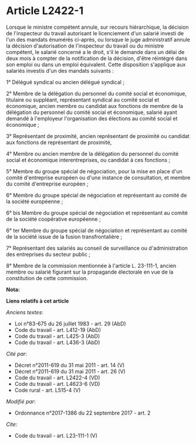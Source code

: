 # Article L2422-1

Lorsque le ministre compétent annule, sur recours hiérarchique, la décision de l'inspecteur du travail autorisant le
licenciement d'un salarié investi de l'un des mandats énumérés ci-après, ou lorsque le juge administratif annule la décision
d'autorisation de l'inspecteur du travail ou du ministre compétent, le salarié concerné a le droit, s'il le demande dans un
délai de deux mois à compter de la notification de la décision, d'être réintégré dans son emploi ou dans un emploi
équivalent. Cette disposition s'applique aux salariés investis d'un des mandats suivants :

1° Délégué syndical ou ancien délégué syndical ;

2° Membre de la délégation du personnel du comité social et économique, titulaire ou suppléant, représentant syndical au
comité social et économique, ancien membre ou candidat aux fonctions de membre de la délégation du personnel du comité social
et économique, salarié ayant demandé à l'employeur l'organisation des élections au comité social et économique ;

3° Représentant de proximité, ancien représentant de proximité ou candidat aux fonctions de représentant de proximité,

4° Membre ou ancien membre de la délégation du personnel du comité social et économique interentreprises, ou candidat à ces
fonctions ;

5° Membre du groupe spécial de négociation, pour la mise en place d'un comité d'entreprise européen ou d'une instance de
consultation, et membre du comité d'entreprise européen ;

6° Membre du groupe spécial de négociation et représentant au comité de la société européenne ;

6° bis Membre du groupe spécial de négociation et représentant au comité de la société coopérative européenne ;

6° ter Membre du groupe spécial de négociation et représentant au comité de la société issue de la fusion transfrontalière ;

7° Représentant des salariés au conseil de surveillance ou d'administration des entreprises du secteur public ;

8° Membre de la commission mentionnée à l'article L. 23-111-1, ancien membre ou salarié figurant sur la propagande électorale
en vue de la constitution de cette commission.

**Nota:**



**Liens relatifs à cet article**

_Anciens textes_:

  - Loi n°83-675 du 26 juillet 1983 - art. 29 (AbD)
  - Code du travail - art. L412-19 (AbD)
  - Code du travail - art. L425-3 (AbD)
  - Code du travail - art. L436-3 (AbD)

_Cité par_:

  - Décret n°2011-619 du 31 mai 2011 - art. 14 (V)
  - Décret n°2011-619 du 31 mai 2011 - art. 26 (V)
  - Code du travail - art. L2422-4 (VD)
  - Code du travail - art. L4623-6 (VD)
  - Code rural - art. L515-4 (V)

_Modifié par_:

  - Ordonnance n°2017-1386 du 22 septembre 2017 - art. 2

_Cite_:

  - Code du travail - art. L23-111-1 (V)
